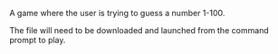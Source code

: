 A game where the user is trying to guess a number 1-100.

The file will need to be downloaded and launched from the command prompt to play.
